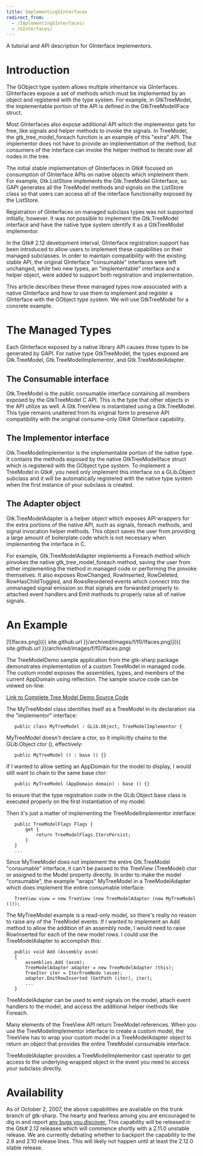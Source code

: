 ```yaml
---
title: ImplementingGInterfaces
redirect_from:
  - /ImplementingGInterfaces/
  - /GInterfaces/
---
```


A tutorial and API description for GInterface implementors.

Introduction
============

The GObject type system allows multiple inheritance via GInterfaces. GInterfaces expose a set of methods which must be implemented by an object and registered with the type system. For example, in GtkTreeModel, the implementable portion of the API is defined in the GtkTreeModelIFace struct.

Most GInterfaces also expose additional API which the implementor gets for free, like signals and helper methods to invoke the signals. In TreeModel, the gtk\_tree\_model\_foreach function is an example of this "extra" API. The implementor does not have to provide an implementation of the method, but consumers of the interface can invoke the helper method to iterate over all nodes in the tree.

The initial stable implementation of GInterfaces in Gtk\# focused on consumption of GInterface APIs on native objects which implement them. For example, Gtk.ListStore implements the Gtk.TreeModel GInterface, so GAPI generates all the TreeModel methods and signals on the ListStore class so that users can access all of the interface functionality exposed by the ListStore.

Registration of GInterfaces on managed subclass types was not supported initially, however. It was not possible to implement the Gtk.TreeModel interface and have the native type system identify it as a GtkTreeModel implementor.

In the Gtk\# 2.12 development interval, GInterface registration support has been introduced to allow users to implement these capabilities on their managed subclasses. In order to maintain compatibility with the existing stable API, the original GInterface "consumable" interfaces were left unchanged, while two new types, an "implementable" interface and a helper object, were added to support both registration and implementation.

This article describes these three managed types now associated with a native GInterface and how to use them to implement and register a GInterface with the GObject type system. We will use GtkTreeModel for a concrete example.

The Managed Types
=================

Each GInterface exposed by a native library API causes three types to be generated by GAPI. For native type GtkTreeModel, the types exposed are Gtk.TreeModel, Gtk.TreeModelImplementor, and Gtk.TreeModelAdapter.

The Consumable interface
------------------------

Gtk.TreeModel is the public consumable interface containing all members exposed by the GtkTreeModel C API. This is the type that other objects in the API utilize as well. A Gtk.TreeView is instantiated using a Gtk.TreeModel. This type remains unaltered from its original form to preserve API compatibility with the original consume-only Gtk\# GInterface capability.

The Implementor interface
-------------------------

Gtk.TreeModelImplementor is the implementable portion of the native type. It contains the methods exposed by the native GtkTreeModelIface struct which is registered with the GObject type system. To implement a TreeModel in Gtk\#, you need only implement this interface on a GLib.Object subclass and it will be automatically registered with the native type system when the first instance of your subclass is created.

The Adapter object
------------------

Gtk.TreeModelAdapter is a helper object which exposes API wrappers for the extra portions of the native API, such as signals, foreach methods, and signal invocation helper methods. This object saves the user from providing a large amount of boilerplate code which is not necessary when implementing the interface in C.

For example, Gtk.TreeModelAdapter implements a Foreach method which pinvokes the native gtk\_tree\_model\_foreach method, saving the user from either implementing the method in managed code or performing the pinvoke themselves. It also exposes RowChanged, RowInserted, RowDeleted, RowHasChildToggled, and RowsReordered events which connect into the unmanaged signal emission so that signals are forwarded properly to attached event handlers and Emit methods to properly raise all of native signals.

An Example
==========

[![Ifaces.png]({{ site.github.url }}/archived/images/f/f0/Ifaces.png)]({{ site.github.url }}/archived/images/f/f0/Ifaces.png)

The TreeModelDemo sample application from the gtk-sharp package demonstrates implementation of a custom TreeModel in managed code. The custom model exposes the assemblies, types, and members of the current AppDomain using reflection. The sample source code can be viewed on-line:

[Link to Complete Tree Model Demo Source Code](http://anonsvn.mono-project.com/viewvc/trunk/gtk-sharp/sample/TreeModelDemo.cs?view=markup)

The MyTreeModel class identifies itself as a TreeModel in its declaration via the "implementor" interface:

       public class MyTreeModel : GLib.Object, TreeModelImplementor {

 MyTreeModel doesn't declare a ctor, so it implicitly chains to the GLib.Object ctor (), effectively:

       public MyTreeModel () : base () {}

If I wanted to allow setting an AppDomain for the model to display, I would still want to chain to the same base ctor:

       public MyTreeModel (AppDomain domain) : base () {}

to ensure that the type registration code in the GLib.Object base class is executed properly on the first instantiation of my model.

Then it's just a matter of implementing the TreeModelImplementor interface:

       public TreeModelFlags Flags {
           get {
               return TreeModelFlags.ItersPersist;
           }
       }
       ...

Since MyTreeModel does not implement the entire Gtk.TreeModel "consumable" interface, it can't be passed to the TreeView (TreeModel) ctor or assigned to the Model property directly. In order to make the model "consumable", the example "wraps" MyTreeModel in a TreeModelAdapter which does implement the entire consumable interface:

       TreeView view = new TreeView (new TreeModelAdapter (new MyTreeModel ()));

The MyTreeModel example is a read-only model, so there's really no reason to raise any of the TreeModel events. If I wanted to implement an Add method to allow the addition of an assembly node, I would need to raise RowInserted for each of the new model rows. I could use the TreeModelAdapter to accomplish this:

       public void Add (Assembly assm)
       {
           assemblies.Add (assm);
           TreeModelAdapter adapter = new TreeModelAdapter (this);
           TreeIter iter = IterFromNode (assm);
           adapter.EmitRowInserted (GetPath (iter), iter);
           ...
       }

TreeModelAdapter can be used to emit signals on the model, attach event handlers to the model, and access the additional helper methods like Foreach.

Many elements of the TreeView API return TreeModel references. When you use the TreeModelImplementor interface to create a custom model, the TreeView has to wrap your custom model in a TreeModelAdapter object to return an object that provides the entire TreeModel consumable interface.

TreeModelAdapter provides a TreeModelImplementor cast operator to get access to the underlying wrapped object in the event you need to access your subclass directly.

Availability
============

As of October 2, 2007, the above capabilities are available on the trunk branch of gtk-sharp. The hearty and fearless among you are encouraged to dig in and report [any bugs you discover.](http://bugzilla.novell.com) This capability will be released in the Gtk\# 2.12 releases which will commence shortly with a 2.11.0 unstable release. We are currently debating whether to backport the capability to the 2.8 and 2.10 release lines. This will likely not happen until at least the 2.12.0 stable release.

